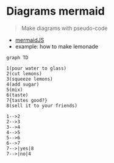 # Diagrams mermaid
> Make diagrams with pseudo-code

- [mermaidJS](http://knsv.github.io/mermaid/live_editor/)
- example: how to make lemonade

```
graph TD

1(pour water to glass)
2(cut lemons)
3(squeeze lemons)
4(add sugar)
5(mix)
6(taste)
7{tastes good?}
8(sell it to your friends)

1-->2
2-->3
3-->4
4-->5
5-->6
6-->7
7-->|yes|8
7-->|no|4
```